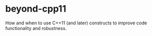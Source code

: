 # beyond-cpp11
How and when to use C++11 (and later) constructs to improve code functionality and robustness.
